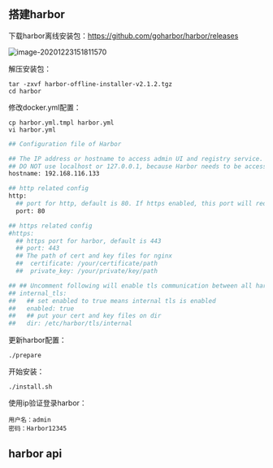 ## 搭建harbor

下载harbor离线安装包：https://github.com/goharbor/harbor/releases

![image-20201223151811570](harbor.assets/image-20201223151811570.png)

解压安装包：

```
tar -zxvf harbor-offline-installer-v2.1.2.tgz
cd harbor
```

修改docker.yml配置：

```
cp harbor.yml.tmpl harbor.yml
vi harbor.yml
```

```sh
## Configuration file of Harbor

## The IP address or hostname to access admin UI and registry service.
## DO NOT use localhost or 127.0.0.1, because Harbor needs to be accessed by external clients.
hostname: 192.168.116.133

## http related config
http:
  ## port for http, default is 80. If https enabled, this port will redirect to https port
  port: 80

## https related config
#https:
  ## https port for harbor, default is 443
  ## port: 443
  ## The path of cert and key files for nginx
  ##  certificate: /your/certificate/path
  ##  private_key: /your/private/key/path

## ## Uncomment following will enable tls communication between all harbor components
## internal_tls:
##   ## set enabled to true means internal tls is enabled
##   enabled: true
##   ## put your cert and key files on dir
##   dir: /etc/harbor/tls/internal
```

更新harbor配置：

```
./prepare
```

开始安装：

```
./install.sh
```

使用ip验证登录harbor：

```
用户名：admin
密码：Harbor12345
```



## harbor api

